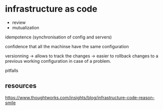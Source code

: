 
# infrastructure as code
- review
- mutualization

idempotence (synchronisation of config and servers)

confidence that all the machinse have the same configuration

versionning
-> allows to track the changes
-> easier to rollback changes to a previous working configuration in case of a problem.

pitfalls


## resources
https://www.thoughtworks.com/insights/blog/infrastructure-code-reason-smile

